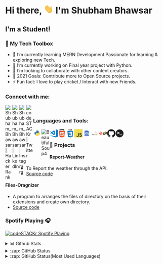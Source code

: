 # Hi there, <img src="https://raw.githubusercontent.com/ABSphreak/ABSphreak/master/gifs/Hi.gif" width="30px"> I'm Shubham Bhawsar

## I'm a Student!

### 🧰 My Tech Toolbox 

- 🌱 I’m currently learning MERN Development.Passionate for learning & exploring new Tech.
- 🔭 I’m currently working on Final year project with Python.
- 👯 I’m looking to collaborate with other content creators.
- 🥅 2021 Goals: Contribute more to Open Source projects.
- ⚡ Fun fact: I love to play cricket / Interact with new Friends.

### Connect with me:
[<img align="left" alt="Shubham_Bhawsar | HackerRank" width="22px" src="https://cdn.jsdelivr.net/npm/simple-icons@v3/icons/hackerrank.svg" />][hackerrank]
[<img align="left" alt="Shubham_Bhawsar | LinkedIn" width="22px" src="https://cdn.jsdelivr.net/npm/simple-icons@v3/icons/linkedin.svg" />][linkedin]
[<img align="left" alt="Shubham_Bhawsar | Instagram" width="22px" src="https://cdn.jsdelivr.net/npm/simple-icons@v3/icons/instagram.svg" />][instagram]
[<img align="left" alt="codeSTACKr | Twitter" width="22px" src="https://cdn.jsdelivr.net/npm/simple-icons@v3/icons/twitter.svg" />][twitter]

<br />

### Languages and Tools:

<img align="left" alt="Python" width="26px" src="https://raw.githubusercontent.com/github/explore/80688e429a7d4ef2fca1e82350fe8e3517d3494d/topics/python/python.png" />
<img align="left" alt="BeautifulSoup4" width="26px" src="https://www.crummy.com/software/BeautifulSoup/bs4/doc/_images/6.1.jpg" />
<img align="left" alt="Visual Studio Code" width="26px" src="https://raw.githubusercontent.com/github/explore/80688e429a7d4ef2fca1e82350fe8e3517d3494d/topics/visual-studio-code/visual-studio-code.png" />
<img align="left" alt="HTML5" width="26px" src="https://raw.githubusercontent.com/github/explore/80688e429a7d4ef2fca1e82350fe8e3517d3494d/topics/html/html.png" />
<img align="left" alt="CSS3" width="26px" src="https://raw.githubusercontent.com/github/explore/80688e429a7d4ef2fca1e82350fe8e3517d3494d/topics/css/css.png" />
<img align="left" alt="JavaScript" width="26px" src="https://raw.githubusercontent.com/github/explore/80688e429a7d4ef2fca1e82350fe8e3517d3494d/topics/javascript/javascript.png" />
<img align="left" alt="SQL" width="26px" src="https://raw.githubusercontent.com/github/explore/80688e429a7d4ef2fca1e82350fe8e3517d3494d/topics/sql/sql.png" />
<img align="left" alt="MySQL" width="26px" src="https://raw.githubusercontent.com/github/explore/80688e429a7d4ef2fca1e82350fe8e3517d3494d/topics/mysql/mysql.png" />
<img align="left" alt="Git" width="26px" src="https://raw.githubusercontent.com/github/explore/80688e429a7d4ef2fca1e82350fe8e3517d3494d/topics/git/git.png" />
<img align="left" alt="GitHub" width="26px" src="https://raw.githubusercontent.com/github/explore/78df643247d429f6cc873026c0622819ad797942/topics/github/github.png" />
<img align="left" alt="Terminal" width="26px" src="https://raw.githubusercontent.com/github/explore/80688e429a7d4ef2fca1e82350fe8e3517d3494d/topics/terminal/terminal.png" />


<br />

### 📕 Projects
#### Report-Weather
- To Report the weather through the API.
- [Source code](https://github.com/shubhambhawsar-5782/Report_Weather_Django.git)

#### Files-Oragnizer
- A program to arranges the files of directory on the basis of their extensions and create own directory.
- [Source code](https://github.com/shubhambhawsar-5782/Files-organizer.git)

### Spotify Playing 🎧
[<img src="https://now-playing-codestackr.vercel.app/api/spotify-playing" alt="codeSTACKr Spotify Playing" width="350" />](https://open.spotify.com/user/le09n7u64fwu3cnkoec3fxc8q)

 <details>
<summary>📊 Github Stats</summary>

<p align="center"> <img src="https://github-readme-stats.vercel.app/api?username=shubhambhawsar-5782&show_icons=true&theme=gotham" alt="Shubham Bhawsar | Stats" />

</details>

<details>
  <summary>:zap: GitHub Status</summary>

 <img align="left" alt="My Github Stats" src="https://github-readme-stats.vercel.app/api?username=shubhambhawsar-5782&count_private=true&show_icons=true&hide_border=true&theme=buefy" />

</details>
<details>
  <summary>:zap: GitHub Status(Most Used Languages)</summary>

<img align="right" alt="My Github Stats" src="https://github-readme-stats.vercel.app/api/top-langs/?username=shubhambhawsar-5782&hide_border=true&theme=buefy" />
</details>

[hackerrank]: https://www.hackerrank.com/bhawsar5782
[linkedin]: https://linkedin.com/in/shubhambhawsar-5782
[instagram]: https://instagram.com/shubham.bhawsar.5782
[twitter]: https://twitter.com/shubham5782
[quora]: https://www.quora.com/profile/Shubham-Bhawsar-31

